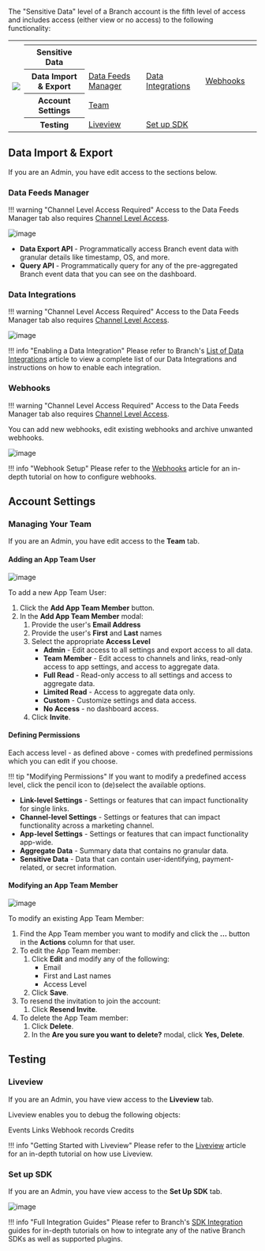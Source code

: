 The "Sensitive Data" level of a Branch account is the fifth level of access and includes access (either view or no access) to the following functionality:

<table>
  <tr>
    <th rowspan="6"><img src="/_assets/img/pages/dashboard/access-levels/org-level-nav.png"></th>
  </tr>
	<tr>
		<th></th>
		<th></th>
		<th></th>
		<th></th>
    <th></th>
	</tr>
	<tr>
		<th><b>Sensitive Data</b></th>
		<th></th>
		<th></th>
		<th></th>
    <th></th>
	</tr>
  <tr>
		<th><b>Data Import & Export</b></th>
		<td><a href="/ko/dashboard/sensitive-data-access/#data-feeds-manager">Data Feeds Manager</a></td>
		<td><a href="/ko/dashboard/sensitive-data-access/#data-integrations">Data Integrations</a></td>
		<td><a href="/ko/dashboard/sensitive-data-access/#webhooks">Webhooks</a></td>
    <td></td>
	</tr>
	<tr>
		<th><b>Account<br/>Settings</b></th>
		<td><a href="/ko/dashboard/sensitive-data-access/#managing-your-team">Team</a></td>
		<td></td>
    <td></td>
    <td></td>
  </tr>
	<tr>
		<th><b>Testing</b></th>
		<td><a href="/ko/dashboard/sensitive-data-access/#liveview">Liveview</a></td>
    <td><a href="/ko/dashboard/sensitive-data-access/#set-up-sdk">Set up SDK</a></td>
		<td></td>
    <td></td>
  </tr>
</table>

## Data Import & Export

If you are an Admin, you have edit access to the sections below.

### Data Feeds Manager

!!! warning "Channel Level Access Required"
	Access to the Data Feeds Manager tab also requires [Channel Level Access](channel-level-access.md).

![image](/_assets/img/pages/dashboard/access-levels/channel-data-feeds-manager.png)

- **Data Export API** - Programmatically access Branch event data with granular details like timestamp, OS, and more.
- **Query API** - Programmatically query for any of the pre-aggregated Branch event data that you can see on the dashboard.

### Data Integrations

!!! warning "Channel Level Access Required"
	Access to the Data Feeds Manager tab also requires [Channel Level Access](channel-level-access.md).

![image](/_assets/img/pages/dashboard/access-levels/channel-data-integrations.png)

!!! info "Enabling a Data Integration"
	Please refer to Branch's [List of Data Integrations](/integrations/data-integrations-list/) article to view a complete list of our Data Integrations and instructions on how to enable each integration.

### Webhooks

!!! warning "Channel Level Access Required"
	Access to the Data Feeds Manager tab also requires [Channel Level Access](channel-level-access.md).

You can add new webhooks, edit existing webhooks and archive unwanted webhooks.

![image](/_assets/img/pages/dashboard/access-levels/channel-webhooks1.png)

!!! info "Webhook Setup"
	Please refer to the [Webhooks](/exports/ua-webhooks/) article for an in-depth tutorial on how to configure webhooks.

## Account Settings

### Managing Your Team

If you are an Admin, you have edit access to the **Team** tab.

#### Adding an App Team User

![image](/_assets/img/pages/dashboard/access-levels/app-team-add.gif)

To add a new App Team User:

1. Click the **Add App Team Member** button.
2. In the **Add App Team Member** modal:
	1. Provide the user's **Email Address**
	1. Provide the user's **First** and **Last** names
	1. Select the appropriate **Access Level**
		- **Admin** - Edit access to all settings and export access to all data.
		- **Team Member** - Edit access to channels and links, read-only access to app settings, and access to aggregate data.
		- **Full Read** - Read-only access to all settings and access to aggregate data.
		- **Limited Read**  - Access to aggregate data only.
		- **Custom** - Customize settings and data access.
		- **No Access** - no dashboard access.
	1. Click **Invite**.

#### Defining Permissions

Each access level - as defined above - comes with predefined permissions which you can edit if you choose.

!!! tip "Modifying Permissions"
	If you want to modify a predefined access level, click the pencil icon to (de)select the available options.

- **Link-level Settings** - Settings or features that can impact functionality for single links.
- **Channel-level Settings** - Settings or features that can impact functionality across a marketing channel.
- **App-level Settings** - Settings or features that can impact functionality app-wide.
- **Aggregate Data** - Summary data that contains no granular data.
- **Sensitive Data** - Data that can contain user-identifying, payment-related, or secret information.

#### Modifying an App Team Member

![image](/_assets/img/pages/dashboard/access-levels/app-team-edit.png)

To modify an existing App Team Member:

1. Find the App Team member you want to modify and click the **...** button in the **Actions** column for that user.
1. To edit the App Team member:
	1. Click **Edit** and modify any of the following:
		- Email
		- First and Last names
		- Access Level
	1. Click **Save**.
1. To resend the invitation to join the account:
	1. Click **Resend Invite**.
1. To delete the App Team member:
	1. Click **Delete**.
	1. In the **Are you sure you want to delete?** modal, click **Yes, Delete**.

## Testing

### Liveview

If you are an Admin, you have view access to the **Liveview** tab.

Liveview enables you to debug the following objects:

Events
Links
Webhook records
Credits

!!! info "Getting Started with Liveview"
	Please refer to the [Liveview](/exports/pba-liveview/) article for an in-depth tutorial on how use Liveview.

### Set up SDK

If you are an Admin, you have view access to the **Set Up SDK** tab.

![image](/_assets/img/pages/dashboard/access-levels/sensitive-set-up-sdk.gif)

!!! info "Full Integration Guides"
	Please refer to Branch's [SDK Integration](/resources/native-sdks-and-plugins/) guides for in-depth tutorials on how to integrate any of the native Branch SDKs as well as supported plugins.
